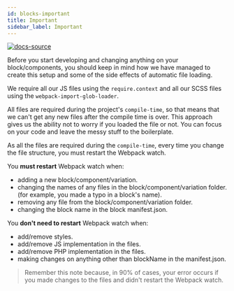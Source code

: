 ```yaml
---
id: blocks-important
title: Important
sidebar_label: Important
---
```


[![docs-source](https://img.shields.io/badge/source-eigthshift--frontend--libs-yellow?style=for-the-badge&logo=javascript&labelColor=2a2a2a)](https://github.com/infinum/eightshift-frontend-libs/tree/develop/blocks/init/src/blocks/)

Before you start developing and changing anything on your block/components, you should keep in mind how we have managed to create this setup and some of the side effects of automatic file loading.

We require all our JS files using the `require.context` and all our SCSS files using the `webpack-import-glob-loader`.

All files are required during the project's `compile-time`, so that means that we can't get any new files after the compile time is over. This approach gives us the ability not to worry if you loaded the file or not. You can focus on your code and leave the messy stuff to the boilerplate.

As all the files are required during the `compile-time`, every time you change the file structure, you must restart the Webpack watch.

You **must restart** Webpack watch when:

* adding a new block/component/variation.
* changing the names of any files in the block/component/variation folder. (for example, you made a typo in a block's name).
* removing any file from the block/component/variation folder.
* changing the block name in the block manifest.json.

You **don't need to restart** Webpack watch when:

* add/remove styles.
* add/remove JS implementation in the files.
* add/remove PHP implementation in the files.
* making changes on anything other than blockName in the manifest.json.

> Remember this note because, in 90% of cases, your error occurs if you made changes to the files and didn't restart the Webpack watch.
